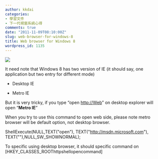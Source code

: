 ```yaml
---
author: kkdai
categories:
- 學習文件
- 下一代視窗系統心得
comments: true
date: "2011-11-09T08:10:00Z"
slug: web-browser-for-windows-8
title: Web browser for Windows 8
wordpress_id: 1135
---
```


![](http://files.channel9.msdn.com/thumbnail/ace11650-7aa0-4a31-8689-0890e91146e9.png)

It need note that Windows 8 has two version of IE (it should say, one application but two entry for different mode)



	
  * Desktop IE

	
  * Metro IE


But it is very tricky, if you type “open [http://Web](http://Web)” on desktop explorer will open “**Metro IE**”

When you try to use this command to open web side, please note metro browser will be default option, not desktop browser.

ShellExecute(NULL,TEXT("open"), TEXT("http://msdn.microsoft.com"), TEXT(""),NULL,SW_SHOWNORMAL);

To specific using desktop browser, it should specific command on [HKEY_CLASSES_ROOThttpshellopencommand]
